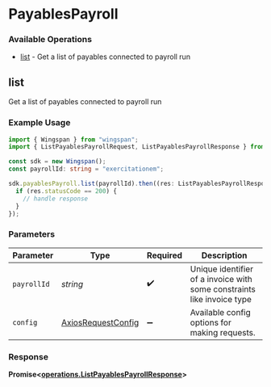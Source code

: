 # PayablesPayroll

### Available Operations

* [list](#list) - Get a list of payables connected to payroll run

## list

Get a list of payables connected to payroll run

### Example Usage

```typescript
import { Wingspan } from "wingspan";
import { ListPayablesPayrollRequest, ListPayablesPayrollResponse } from "wingspan/dist/sdk/models/operations";

const sdk = new Wingspan();
const payrollId: string = "exercitationem";

sdk.payablesPayroll.list(payrollId).then((res: ListPayablesPayrollResponse) => {
  if (res.statusCode == 200) {
    // handle response
  }
});
```

### Parameters

| Parameter                                                              | Type                                                                   | Required                                                               | Description                                                            |
| ---------------------------------------------------------------------- | ---------------------------------------------------------------------- | ---------------------------------------------------------------------- | ---------------------------------------------------------------------- |
| `payrollId`                                                            | *string*                                                               | :heavy_check_mark:                                                     | Unique identifier of a invoice with some constraints like invoice type |
| `config`                                                               | [AxiosRequestConfig](https://axios-http.com/docs/req_config)           | :heavy_minus_sign:                                                     | Available config options for making requests.                          |


### Response

**Promise<[operations.ListPayablesPayrollResponse](../../models/operations/listpayablespayrollresponse.md)>**

